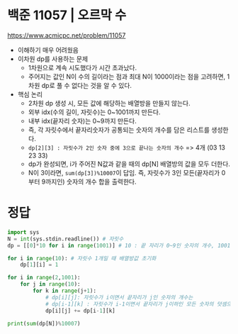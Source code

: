# 백준 11057 | 오르막 수

https://www.acmicpc.net/problem/11057

- 이해하기 매우 어려웠음
- 이차원 dp를 사용하는 문제
   - 1차원으로 계속 시도했다가 시간 초과났다. 
   - 주어지는 값인 N이 수의 길이라는 점과 최대 N이 1000이라는 점을 고려하면, 1차원 dp로 풀 수 없다는 것을 알 수 있다.
- 핵심 논리
   - 2차원 dp 생성 시, 모든 값에 해당하는 배열방을 만들지 않는다.
   - 외부 idx(수의 길이, 자릿수)는 0~1001까지 만든다. 
   - 내부 idx(끝자리 숫자)는 0~9까지 만든다. 
   - 즉, 각 자릿수에서 끝자리숫자가 공통되는 숫자의 개수를 담은 리스트를 생성한다. 
   - `dp[2][3] : 자릿수가 2인 숫자 중에 3으로 끝나는 숫자의 개수` => 4개 (03 13 23 33)
   - dp가 완성되면, i가 주어진 N값과 같을 때의 dp[N] 배열방의 값을 모두 더한다.
   - N이 3이라면, `sum(dp[3])%10007`이 답임. 즉, 자릿수가 3인 모든(끝자리가 0부터 9까지인) 숫자의 개수 합을 출력한다. 

# 정답
```python
import sys
N = int(sys.stdin.readline()) # 자릿수
dp = [[0]*10 for i in range(1001)] # 10 : 끝 자리가 0~9인 숫자의 개수, 1001: 최대 자릿수

for i in range(10): # 자릿수 1개일 때 배열방값 초기화
    dp[1][i] = 1

for i in range(2,1001):
    for j in range(10):
        for k in range(j+1):
            # dp[i][j]: 자릿수가 i이면서 끝자리가 j인 숫자의 개수는
            # dp[i-1][k] : 자릿수가 i-1이면서 끝자리가 j이하인 모든 숫자의 덧셈으로 구한다.
            dp[i][j] += dp[i-1][k] 
            
print(sum(dp[N])%10007)
```